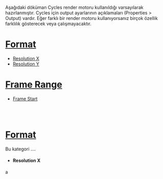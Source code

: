 Aşağıdaki döküman Cycles render motoru kullanıldığı varsayılarak hazırlanmıştır. Cycles için output ayarlarının açıklamaları (Properties > Output) vardır. Eğer farklı bir render motoru kullanıyorsanız birçok özellik farklılık gösterecek veya çalışmayacaktır.


# [Format](#format-1)
* [Resolution X](#resolution-x)
* [Resolution Y](#resolution-y)

# [Frame Range](#frame-range-1)
* [Frame Start](#frame-start)




<br>
<br>


# [Format]()
Bu kategori ....


* #### Resolution X
a
